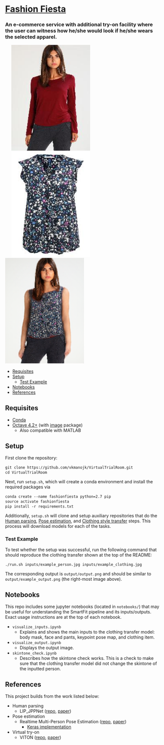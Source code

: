 # [Fashion Fiesta](https://docs.google.com/presentation/d/146ZfU9597FB8AG4J9jFxlkXjaEJga5XEbI_EbsG0Jxw/present#slide=id.gc6f80d1ff_0_0)
### An e-commerce service with additional try-on facility where the user can witness how he/she would look if he/she wears the selected apparel.

<p float="left">
  <img src="inputs/example_person.jpg" width="256" hspace="20"/>
  <img src="inputs/example_clothing.jpg" width="256" hspace="20"/> 
  <img src="output/example_output.png" width="256"/> 
</p>

* [Requisites](#requisites)
* [Setup](#setup)
  * [Test Example](#test-example)
* [Notebooks](#notebooks)
* [References](#references)


## Requisites

* [Conda](https://conda.io/docs/user-guide/install/index.html)
* [Octave 4.2+](https://www.gnu.org/software/octave/download.html) (with [image](https://octave.sourceforge.io/image/index.html) package)
  * Also compatible with MATLAB

## Setup

First clone the repository:
```
git clone https://github.com/vkmanojk/VirtualTrialRoom.git
cd VirtualTrialRoom
```

Next, run `setup.sh`, which will create a conda environment and install the required packages via
```
conda create --name fashionfiesta python=2.7 pip
source activate fashionfiesta
pip install -r requirements.txt
```
Additionally, `setup.sh` will clone and setup auxiliary repositories that do the [Human parsing](https://github.com/vkmanojk/HumanParsing.git), [Pose estimation](https://github.com/vkmanojk/Pose-Estimation.git), and [Clothing style transfer](https://github.com/vkmanojk/VirtualTrialRoom.git) steps. This process will download models for each of the tasks.

### Test Example

To test whether the setup was successful, run the following command that should reproduce the clothing transfer shown at the top of the README:
```
./run.sh inputs/example_person.jpg inputs/example_clothing.jpg
```
The corresponding output is `output/output.png` and should be similar to `output/example_output.png` (the right-most image above).

## Notebooks

This repo includes some jupyter notebooks (located in `notebooks/`) that may be useful for understanding the SmartFit pipeline and its inputs/outputs. Exact usage instructions are at the top of each notebook.

* `visualize_inputs.ipynb`
  * Explains and shows the main inputs to the clothing transfer model: body mask, face and pants, keypoint pose map, and clothing item.
* `visualize_output.ipynb`
  * Displays the output image.
* `skintone_check.ipynb`
  * Describes how the skintone check works. This is a check to make sure that the clothing transfer model did not change the skintone of the inputted person.

## References

This project builds from the work listed below:

* Human parsing
  * LIP_JPPNet ([repo](https://github.com/Engineering-Course/LIP_JPPNet), [paper](https://arxiv.org/abs/1804.01984))
* Pose estimation
  * Realtime Multi-Person Pose Estimation ([repo](https://github.com/ZheC/Realtime_Multi-Person_Pose_Estimation), [paper](https://arxiv.org/abs/1611.08050))
    * [Keras implementation](https://github.com/michalfaber/keras_Realtime_Multi-Person_Pose_Estimation)
* Virtual try-on
  * VITON ([repo](https://github.com/xthan/VITON), [paper](https://arxiv.org/abs/1711.08447))
